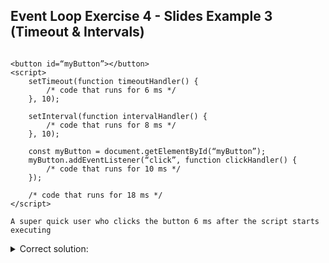 ## Event Loop Exercise 4 - Slides Example  3 (Timeout & Intervals)

```

<button id=“myButton”></button>
<script>
    setTimeout(function timeoutHandler() {
        /* code that runs for 6 ms */
    }, 10);

    setInterval(function intervalHandler() {
        /* code that runs for 8 ms */
    }, 10);

    const myButton = document.getElementById(“myButton”);
    myButton.addEventListener(“click”, function clickHandler() {
        /* code that runs for 10 ms */
    });
    
    /* code that runs for 18 ms */
</script>

A super quick user who clicks the button 6 ms after the script starts executing

```
<details>
<summary> Correct solution: </summary>

```
0 ms - mainline execution starts

6 ms - user clicks button

10 ms - timeout fires

10 ms - interval fires for the first time

18 ms - mainline execution finishes

18 ms - clickHandler execution starts

20 ms - interval fires for the second time

28 ms - clickHandler execution finishes

28 ms - timeoutHandler execution starts

30 ms - interval fires for the third time

34 ms - timeoutHandler execution finishes

34 ms - intervalHandler execution starts

40 ms - interval executes for the forth time

42 ms - intervalHandler execution finishes

```


#### Its correct!! Remember to use the name of the code's handlers

</details>